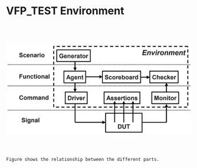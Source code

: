 # VFP_TEST Environment
<h1 align="center">
  <br/>
  <img src="https://github.com/zakinder/VFP_TEST/blob/master/doc/environment.PNG" alt="Environment" width="525px"/>
  <br/>
  <br/>
</h1>

```
Figure shows the relationship between the different parts.
```